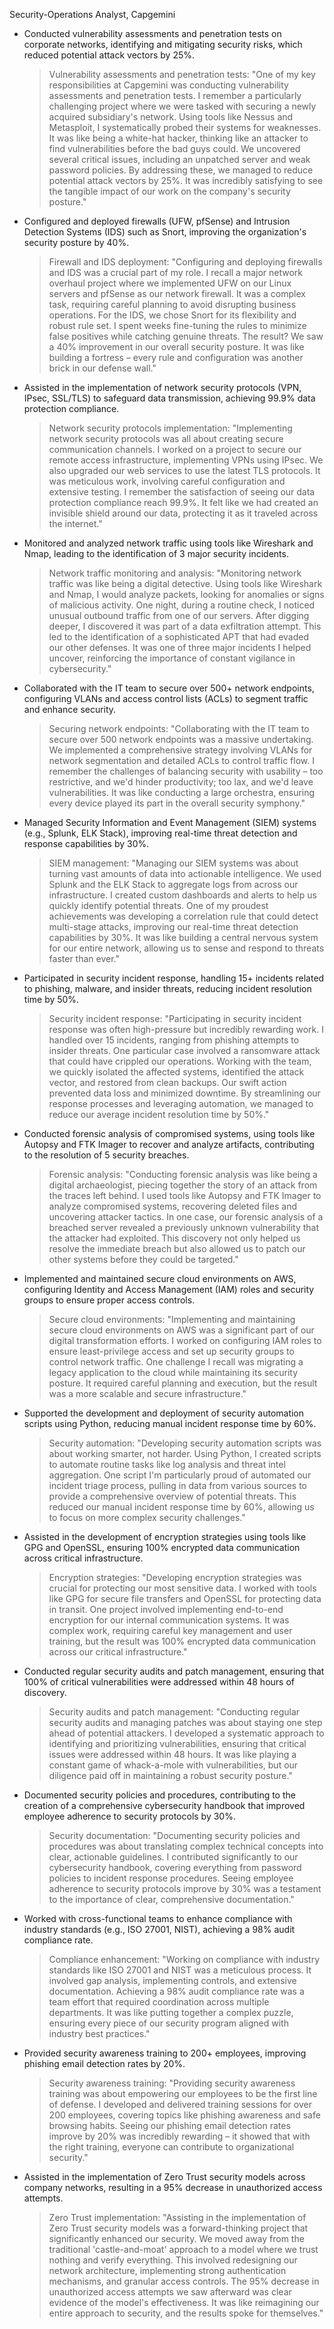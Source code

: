 Security-Operations Analyst, Capgemini

- Conducted vulnerability assessments and penetration tests on corporate networks, identifying and mitigating security risks, which reduced potential attack vectors by 25%.
  > Vulnerability assessments and penetration tests: "One of my key responsibilities at Capgemini was conducting vulnerability assessments and penetration tests. I remember a particularly challenging project where we were tasked with securing a newly acquired subsidiary's network. Using tools like Nessus and Metasploit, I systematically probed their systems for weaknesses. It was like being a white-hat hacker, thinking like an attacker to find vulnerabilities before the bad guys could. We uncovered several critical issues, including an unpatched server and weak password policies. By addressing these, we managed to reduce potential attack vectors by 25%. It was incredibly satisfying to see the tangible impact of our work on the company's security posture."

- Configured and deployed firewalls (UFW, pfSense) and Intrusion Detection Systems (IDS) such as Snort, improving the organization's security posture by 40%.
  > Firewall and IDS deployment: "Configuring and deploying firewalls and IDS was a crucial part of my role. I recall a major network overhaul project where we implemented UFW on our Linux servers and pfSense as our network firewall. It was a complex task, requiring careful planning to avoid disrupting business operations. For the IDS, we chose Snort for its flexibility and robust rule set. I spent weeks fine-tuning the rules to minimize false positives while catching genuine threats. The result? We saw a 40% improvement in our overall security posture. It was like building a fortress – every rule and configuration was another brick in our defense wall."

- Assisted in the implementation of network security protocols (VPN, IPsec, SSL/TLS) to safeguard data transmission, achieving 99.9% data protection compliance.
  > Network security protocols implementation: "Implementing network security protocols was all about creating secure communication channels. I worked on a project to secure our remote access infrastructure, implementing VPNs using IPsec. We also upgraded our web services to use the latest TLS protocols. It was meticulous work, involving careful configuration and extensive testing. I remember the satisfaction of seeing our data protection compliance reach 99.9%. It felt like we had created an invisible shield around our data, protecting it as it traveled across the internet."

- Monitored and analyzed network traffic using tools like Wireshark and Nmap, leading to the identification of 3 major security incidents.
  > Network traffic monitoring and analysis: "Monitoring network traffic was like being a digital detective. Using tools like Wireshark and Nmap, I would analyze packets, looking for anomalies or signs of malicious activity. One night, during a routine check, I noticed unusual outbound traffic from one of our servers. After digging deeper, I discovered it was part of a data exfiltration attempt. This led to the identification of a sophisticated APT that had evaded our other defenses. It was one of three major incidents I helped uncover, reinforcing the importance of constant vigilance in cybersecurity."

- Collaborated with the IT team to secure over 500+ network endpoints, configuring VLANs and access control lists (ACLs) to segment traffic and enhance security.
  > Securing network endpoints: "Collaborating with the IT team to secure over 500 network endpoints was a massive undertaking. We implemented a comprehensive strategy involving VLANs for network segmentation and detailed ACLs to control traffic flow. I remember the challenges of balancing security with usability – too restrictive, and we'd hinder productivity; too lax, and we'd leave vulnerabilities. It was like conducting a large orchestra, ensuring every device played its part in the overall security symphony."

- Managed Security Information and Event Management (SIEM) systems (e.g., Splunk, ELK Stack), improving real-time threat detection and response capabilities by 30%.
  > SIEM management: "Managing our SIEM systems was about turning vast amounts of data into actionable intelligence. We used Splunk and the ELK Stack to aggregate logs from across our infrastructure. I created custom dashboards and alerts to help us quickly identify potential threats. One of my proudest achievements was developing a correlation rule that could detect multi-stage attacks, improving our real-time threat detection capabilities by 30%. It was like building a central nervous system for our entire network, allowing us to sense and respond to threats faster than ever."

- Participated in security incident response, handling 15+ incidents related to phishing, malware, and insider threats, reducing incident resolution time by 50%.
  > Security incident response: "Participating in security incident response was often high-pressure but incredibly rewarding work. I handled over 15 incidents, ranging from phishing attempts to insider threats. One particular case involved a ransomware attack that could have crippled our operations. Working with the team, we quickly isolated the affected systems, identified the attack vector, and restored from clean backups. Our swift action prevented data loss and minimized downtime. By streamlining our response processes and leveraging automation, we managed to reduce our average incident resolution time by 50%."

- Conducted forensic analysis of compromised systems, using tools like Autopsy and FTK Imager to recover and analyze artifacts, contributing to the resolution of 5 security breaches.
  > Forensic analysis: "Conducting forensic analysis was like being a digital archaeologist, piecing together the story of an attack from the traces left behind. I used tools like Autopsy and FTK Imager to analyze compromised systems, recovering deleted files and uncovering attacker tactics. In one case, our forensic analysis of a breached server revealed a previously unknown vulnerability that the attacker had exploited. This discovery not only helped us resolve the immediate breach but also allowed us to patch our other systems before they could be targeted."

- Implemented and maintained secure cloud environments on AWS, configuring Identity and Access Management (IAM) roles and security groups to ensure proper access controls.
  > Secure cloud environments: "Implementing and maintaining secure cloud environments on AWS was a significant part of our digital transformation efforts. I worked on configuring IAM roles to ensure least-privilege access and set up security groups to control network traffic. One challenge I recall was migrating a legacy application to the cloud while maintaining its security posture. It required careful planning and execution, but the result was a more scalable and secure infrastructure."

- Supported the development and deployment of security automation scripts using Python, reducing manual incident response time by 60%.
  > Security automation: "Developing security automation scripts was about working smarter, not harder. Using Python, I created scripts to automate routine tasks like log analysis and threat intel aggregation. One script I'm particularly proud of automated our incident triage process, pulling in data from various sources to provide a comprehensive overview of potential threats. This reduced our manual incident response time by 60%, allowing us to focus on more complex security challenges."

- Assisted in the development of encryption strategies using tools like GPG and OpenSSL, ensuring 100% encrypted data communication across critical infrastructure.
  > Encryption strategies: "Developing encryption strategies was crucial for protecting our most sensitive data. I worked with tools like GPG for secure file transfers and OpenSSL for protecting data in transit. One project involved implementing end-to-end encryption for our internal communication systems. It was complex work, requiring careful key management and user training, but the result was 100% encrypted data communication across our critical infrastructure."

- Conducted regular security audits and patch management, ensuring that 100% of critical vulnerabilities were addressed within 48 hours of discovery.
  > Security audits and patch management: "Conducting regular security audits and managing patches was about staying one step ahead of potential attackers. I developed a systematic approach to identifying and prioritizing vulnerabilities, ensuring that critical issues were addressed within 48 hours. It was like playing a constant game of whack-a-mole with vulnerabilities, but our diligence paid off in maintaining a robust security posture."

- Documented security policies and procedures, contributing to the creation of a comprehensive cybersecurity handbook that improved employee adherence to security protocols by 30%.
  > Security documentation: "Documenting security policies and procedures was about translating complex technical concepts into clear, actionable guidelines. I contributed significantly to our cybersecurity handbook, covering everything from password policies to incident response procedures. Seeing employee adherence to security protocols improve by 30% was a testament to the importance of clear, comprehensive documentation."

- Worked with cross-functional teams to enhance compliance with industry standards (e.g., ISO 27001, NIST), achieving a 98% audit compliance rate.
  > Compliance enhancement: "Working on compliance with industry standards like ISO 27001 and NIST was a meticulous process. It involved gap analysis, implementing controls, and extensive documentation. Achieving a 98% audit compliance rate was a team effort that required coordination across multiple departments. It was like putting together a complex puzzle, ensuring every piece of our security program aligned with industry best practices."

- Provided security awareness training to 200+ employees, improving phishing email detection rates by 20%.
  > Security awareness training: "Providing security awareness training was about empowering our employees to be the first line of defense. I developed and delivered training sessions for over 200 employees, covering topics like phishing awareness and safe browsing habits. Seeing our phishing email detection rates improve by 20% was incredibly rewarding – it showed that with the right training, everyone can contribute to organizational security."

- Assisted in the implementation of Zero Trust security models across company networks, resulting in a 95% decrease in unauthorized access attempts.
  > Zero Trust implementation: "Assisting in the implementation of Zero Trust security models was a forward-thinking project that significantly enhanced our security. We moved away from the traditional 'castle-and-moat' approach to a model where we trust nothing and verify everything. This involved redesigning our network architecture, implementing strong authentication mechanisms, and granular access controls. The 95% decrease in unauthorized access attempts we saw afterward was clear evidence of the model's effectiveness. It was like reimagining our entire approach to security, and the results spoke for themselves."
